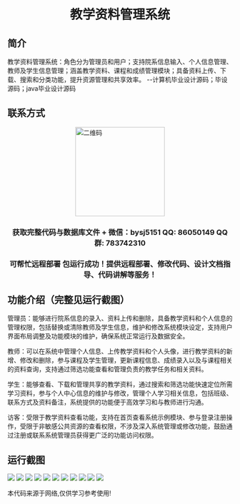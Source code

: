 <p><h1 align="center">教学资料管理系统</h1></p>

## 简介
教学资料管理系统：角色分为管理员和用户；支持院系信息输入、个人信息管理、教师及学生信息管理；涵盖教学资料、课程和成绩管理模块；具备资料上传、下载、搜索和分类功能，提升资源管理和共享效率。    --计算机毕业设计源码；毕设源码；java毕业设计源码


## 联系方式
<img src="https://bs-1329754181.cos.ap-shanghai.myqcloud.com/wx.jpg" alt="二维码" style="display: block; margin: 0 auto;" width="200px">
<p><h3 align="center">获取完整代码与数据库文件 + 微信：bysj5151 QQ: 86050149 QQ群: 783742310</h3></p>
<p><h3 align="center">可帮忙远程部署 包运行成功！提供远程部署、修改代码、设计文档指导、代码讲解等服务！</h3></p>

## 功能介绍（完整见运行截图）
管理员：能够进行院系信息的录入、资料上传和删除，具备教学资料和个人信息的管理权限，包括替换或清除教师及学生信息，维护和修改系统模块设定，支持用户界面布局调整及功能模块的维护，确保系统正常运行及数据安全。

教师：可以在系统中管理个人信息、上传教学资料和个人头像，进行教学资料的新增、修改和删除，参与课程及学生管理，更新课程信息、成绩录入以及与课程相关的资料查询，支持通过筛选功能查看和管理负责的教学任务和相关资料。

学生：能够查看、下载和管理共享的教学资料，通过搜索和筛选功能快速定位所需学习资料，参与个人中心信息的维护与修改，管理个人学习相关信息，包括班级、联系方式及资料备注，系统提供的功能便于高效学习和与教师进行沟通。

访客：受限于教学资料查看功能，支持在首页查看系统示例模块、参与登录注册操作，受限于非敏感公共资源的查看权限，不涉及深入系统管理或修改功能，鼓励通过注册或联系系统管理员获得更广泛的功能访问权限。


## 运行截图
![](https://bs-1329754181.cos.ap-shanghai.myqcloud.com/spring/TeachingMaterialManagementSystem/img/001.jpg)
![](https://bs-1329754181.cos.ap-shanghai.myqcloud.com/spring/TeachingMaterialManagementSystem/img/002.jpg)
![](https://bs-1329754181.cos.ap-shanghai.myqcloud.com/spring/TeachingMaterialManagementSystem/img/003.jpg)
![](https://bs-1329754181.cos.ap-shanghai.myqcloud.com/spring/TeachingMaterialManagementSystem/img/004.jpg)
![](https://bs-1329754181.cos.ap-shanghai.myqcloud.com/spring/TeachingMaterialManagementSystem/img/005.jpg)
![](https://bs-1329754181.cos.ap-shanghai.myqcloud.com/spring/TeachingMaterialManagementSystem/img/006.jpg)
![](https://bs-1329754181.cos.ap-shanghai.myqcloud.com/spring/TeachingMaterialManagementSystem/img/007.jpg)
![](https://bs-1329754181.cos.ap-shanghai.myqcloud.com/spring/TeachingMaterialManagementSystem/img/008.jpg)
![](https://bs-1329754181.cos.ap-shanghai.myqcloud.com/spring/TeachingMaterialManagementSystem/img/009.jpg)
![](https://bs-1329754181.cos.ap-shanghai.myqcloud.com/spring/TeachingMaterialManagementSystem/img/010.jpg)
![](https://bs-1329754181.cos.ap-shanghai.myqcloud.com/spring/TeachingMaterialManagementSystem/img/011.jpg)

<p>本代码来源于网络,仅供学习参考使用!</p>
